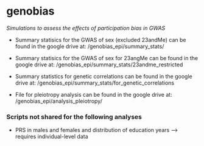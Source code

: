 # genobias
*Simulations to assess the effects of participation bias in GWAS*


- Summary statisics for the GWAS of sex (excluded 23andMe) can be found in the google drive at: /genobias_epi/summary_stats/

- Summary statisics for the GWAS of sex for 23angMe can be found in the google drive at: /genobias_epi/summary_stats/23andme_restricted

- Summary statistics for genetic correlations can be found in the google drive at: /genobias_epi/summary_stats/for_genetic_correlations

- File for pleiotropy analysis can be found in the google drive at: /genobias_epi/analysis_pleiotropy/ 


### Scripts not shared for the following analyses

- PRS in males and females and distribution of education years --> requires individual-level data